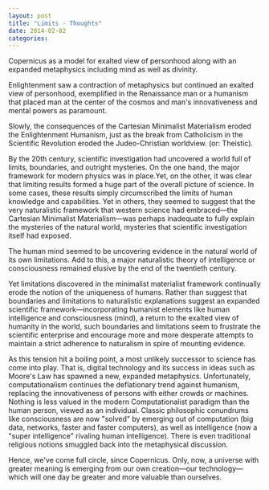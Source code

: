 ```yaml
---
layout: post
title: "Limits - Thoughts"
date: 2014-02-02
categories: 
---
```


Copernicus as a model for exalted view of personhood along with an expanded
metaphysics including mind as well as divinity.

Enlightenment saw a contraction of metaphysics but continued an exalted view of
personhood, exemplified in the Renaissance man or a humanism that placed man at
the center of the cosmos and man's innovativeness and mental powers as
paramount.

Slowly, the consequences of the Cartesian Minimalist Materialism eroded the
Enlightenment Humanism, just as the break from Catholicism in the Scientific
Revolution eroded the Judeo-Christian worldview. (or: Theistic).

By the 20th century, scientific investigation had uncovered a world full of
limits, boundaries, and outright mysteries. On the one hand, the major
framework for modern physics was in place.Yet, on the other, it was clear that
limiting results formed a huge part of the overall picture of science. In some
cases, these results simply circumscribed the limits of human knowledge and
capabilities. Yet in others, they seemed to suggest that the very naturalistic
framework that western science had embraced&mdash;the Cartesian Minimalist
Materialism&mdash;was perhaps inadequate to fully explain the mysteries of the
natural world, mysteries that scientific investigation itself had exposed.

The human mind seemed to be uncovering evidence in the natural world of its own
limitations. Add to this, a major naturalistic theory of intelligence or
consciousness remained elusive by the end of the twentieth century.

Yet limitations discovered in the minimalist materialist framework continually
erode the notion of the uniqueness of humans. Rather than suggest that
boundaries and limitations to naturalistic explanations suggest an expanded
scientific framework&mdash;incorporating humanist elements like human
intelligence and consciousness (mind), a return to the exalted view of humanity
in the world, such boundaries and limitations seem to frustrate the scientific
enterprise and encourage more and more desperate attempts to maintain a strict
adherence to naturalism in spire of mounting evidence. 

As this tension hit a boiling point, a most unlikely successor to science has
come into play. That is, digital technology and its success in ideas such as
Moore's Law has spawned a new, expanded metaphysics. Unfortunately,
computationalism continues the deflationary trend against humanism, replacing
the innovativeness of persons with either crowds or machines. Nothing is less
valued in the modern Computationalist paradigm than the human person, viewed as
an individual. Classic philosophic conundrums like consciousness are now
"solved" by emerging out of computation (big data, networks, faster and faster
computers), as well as intelligence (now a "super intelligence" rivaling human
intelligence). There is even traditional religious notions smuggled back into
the metaphysical discussion. 

Hence, we've come full circle, since Copernicus. Only, now, a universe with
greater meaning is emerging from our own creation&mdash;our
technology&mdash;which will one day be greater and more valuable than ourselves.